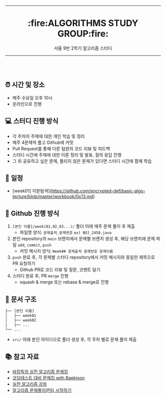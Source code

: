 ----
<div align="center"> <h1> :fire:ALGORITHMS STUDY GROUP:fire: </div>
<div align="center"> 서울 9반 2학기 알고리즘 스터디 </div>

----
<br></br>

## :alarm_clock: 시간 및 장소
- 매주 수요일 오후 10시
- 온라인으로 진행

## :computer: 스터디 진행 방식
- 각 주차의 주제에 대한 개인 학습 및 정리
- 매주 4문제씩 풀고 Github에 커밋
- Pull Request를 통해 다른 팀원의 코드 리뷰 및 피드백
- 스터디 시간에 주제에 대한 이론 정리 및 발표, 질의 응답 진행
- 그 외 공유하고 싶은 문제, 풀리지 않은 문제가 있다면 스터디 시간에 함께 학습

## :date: 일정
- [week01] 이분탐색](https://github.com/encrypted-def/basic-algo-lecture/blob/master/workbook/0x13.md)

## :pushpin: Github 진행 방식

1. `[본인 이름]/week(01,02,03...)/` 폴더 아래 매주 문제 풀이 후 제출
   - 파일명 양식: `문제출처_문제번호` `ex) BOJ_2458.java`
2. 본인 repository의 `main` 브랜치에서 문제별 브랜치 생성 후, 해당 브랜치에 문제 파일 `add`, `commit`, `push`
   - 커밋 메시지 양식: `Week## 문제출처 문제번호 문제이름`
3. `push` 완료 후, 각 문제별 스터디 repository에서 커밋 메시지와 동일한 제목으로 PR 요청하기
   - Github PR로 코드 리뷰 및 질문, 코멘트 달기
4. 스터디 완료 후, PR `merge` 진행
   - squash & merge 또는 rebase & merge로 진행

## :file_folder: 문서 구조

```bash
├── [본인 이름]
│   ├── week01
│   ├── week02
│   ├── ...
└── ...
```

- `src/` 아래 본인 아이디으로 폴더 생성 후, 각 주차 별로 문제 풀이 제출

## :books: 참고 자료
- [바킹독의 실전 알고리즘 문제집](https://github.com/encrypted-def/basic-algo-lecture/blob/master/workbook.md)
- [코딩테스트 대비 문제집 with Baekjoon](https://github.com/tony9402/baekjoon)
- [실전 알고리즘 강좌](https://blog.encrypted.gg/919?category=773649)
- [알고리즘 문제풀이(PS) 시작하기](https://plzrun.tistory.com/entry/%EC%95%8C%EA%B3%A0%EB%A6%AC%EC%A6%98-%EB%AC%B8%EC%A0%9C%ED%92%80%EC%9D%B4PS-%EC%8B%9C%EC%9E%91%ED%95%98%EA%B8%B0)



